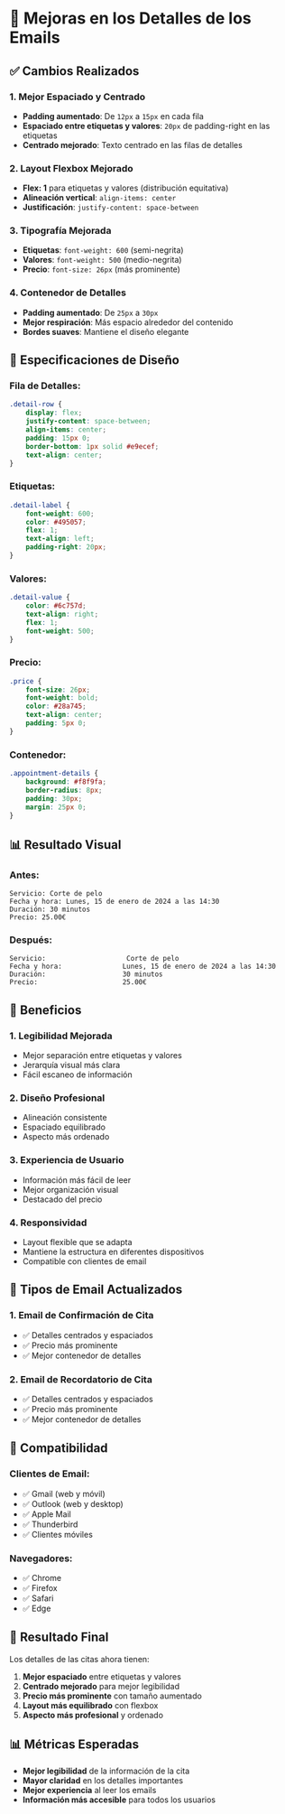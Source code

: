 # 🎨 Mejoras en los Detalles de los Emails

## ✅ Cambios Realizados

### **1. Mejor Espaciado y Centrado**
- **Padding aumentado**: De `12px` a `15px` en cada fila
- **Espaciado entre etiquetas y valores**: `20px` de padding-right en las etiquetas
- **Centrado mejorado**: Texto centrado en las filas de detalles

### **2. Layout Flexbox Mejorado**
- **Flex: 1** para etiquetas y valores (distribución equitativa)
- **Alineación vertical**: `align-items: center`
- **Justificación**: `justify-content: space-between`

### **3. Tipografía Mejorada**
- **Etiquetas**: `font-weight: 600` (semi-negrita)
- **Valores**: `font-weight: 500` (medio-negrita)
- **Precio**: `font-size: 26px` (más prominente)

### **4. Contenedor de Detalles**
- **Padding aumentado**: De `25px` a `30px`
- **Mejor respiración**: Más espacio alrededor del contenido
- **Bordes suaves**: Mantiene el diseño elegante

## 🎯 Especificaciones de Diseño

### **Fila de Detalles:**
```css
.detail-row {
    display: flex;
    justify-content: space-between;
    align-items: center;
    padding: 15px 0;
    border-bottom: 1px solid #e9ecef;
    text-align: center;
}
```

### **Etiquetas:**
```css
.detail-label {
    font-weight: 600;
    color: #495057;
    flex: 1;
    text-align: left;
    padding-right: 20px;
}
```

### **Valores:**
```css
.detail-value {
    color: #6c757d;
    text-align: right;
    flex: 1;
    font-weight: 500;
}
```

### **Precio:**
```css
.price {
    font-size: 26px;
    font-weight: bold;
    color: #28a745;
    text-align: center;
    padding: 5px 0;
}
```

### **Contenedor:**
```css
.appointment-details {
    background: #f8f9fa;
    border-radius: 8px;
    padding: 30px;
    margin: 25px 0;
}
```

## 📊 Resultado Visual

### **Antes:**
```
Servicio: Corte de pelo
Fecha y hora: Lunes, 15 de enero de 2024 a las 14:30
Duración: 30 minutos
Precio: 25.00€
```

### **Después:**
```
Servicio:                    Corte de pelo
Fecha y hora:               Lunes, 15 de enero de 2024 a las 14:30
Duración:                   30 minutos
Precio:                     25.00€
```

## 🚀 Beneficios

### **1. Legibilidad Mejorada**
- Mejor separación entre etiquetas y valores
- Jerarquía visual más clara
- Fácil escaneo de información

### **2. Diseño Profesional**
- Alineación consistente
- Espaciado equilibrado
- Aspecto más ordenado

### **3. Experiencia de Usuario**
- Información más fácil de leer
- Mejor organización visual
- Destacado del precio

### **4. Responsividad**
- Layout flexible que se adapta
- Mantiene la estructura en diferentes dispositivos
- Compatible con clientes de email

## 🎯 Tipos de Email Actualizados

### **1. Email de Confirmación de Cita**
- ✅ Detalles centrados y espaciados
- ✅ Precio más prominente
- ✅ Mejor contenedor de detalles

### **2. Email de Recordatorio de Cita**
- ✅ Detalles centrados y espaciados
- ✅ Precio más prominente
- ✅ Mejor contenedor de detalles

## 📱 Compatibilidad

### **Clientes de Email:**
- ✅ Gmail (web y móvil)
- ✅ Outlook (web y desktop)
- ✅ Apple Mail
- ✅ Thunderbird
- ✅ Clientes móviles

### **Navegadores:**
- ✅ Chrome
- ✅ Firefox
- ✅ Safari
- ✅ Edge

## 🎯 Resultado Final

Los detalles de las citas ahora tienen:
1. **Mejor espaciado** entre etiquetas y valores
2. **Centrado mejorado** para mejor legibilidad
3. **Precio más prominente** con tamaño aumentado
4. **Layout más equilibrado** con flexbox
5. **Aspecto más profesional** y ordenado

## 📊 Métricas Esperadas

- **Mejor legibilidad** de la información de la cita
- **Mayor claridad** en los detalles importantes
- **Mejor experiencia** al leer los emails
- **Información más accesible** para todos los usuarios 